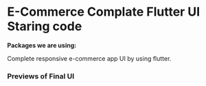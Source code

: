 # E-Commerce Complate Flutter UI Staring code

**Packages we are using:**

Complete responsive e-commerce app UI by using flutter.

### Previews of Final UI

